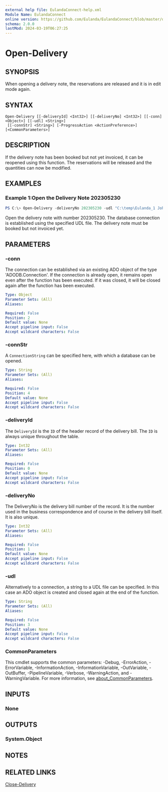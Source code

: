 ```yaml
---
external help file: EulandaConnect-help.xml
Module Name: EulandaConnect
online version: https://github.com/Eulanda/EulandaConnect/blob/master/docs/Open-Delivery.md
schema: 2.0.0
lastMod: 2024-03-19T06:27:25
---
```


# Open-Delivery

## SYNOPSIS
When opening a delivery note, the reservations are released and it is in edit mode again.

## SYNTAX

```
Open-Delivery [[-deliveryId] <Int32>] [[-deliveryNo] <Int32>] [[-conn] <Object>] [[-udl] <String>]
 [[-connStr] <String>] [-ProgressAction <ActionPreference>] [<CommonParameters>]
```

## DESCRIPTION
If the delivery note has been booked but not yet invoiced, it can be reopened using this function. The reservations will be released and the quantities can now be modified.

## EXAMPLES

### Example 1:Open the Delivery Note 202305230
```powershell
PS C:\> Open-Delivery -deliveryNo 202305230 -udl "C:\temp\Eulanda_1 JohnDoe.udl"
```

Open the delivery note with number 202305230. The database connection is established using the specified UDL file. The delivery note must be booked but not invoiced yet.

## PARAMETERS

### -conn
The connection can be established via an existing ADO object of the type 'ADODB.Connection'. If the connection is already open, it remains open even after the function has been executed. If it was closed, it will be closed again after the function has been executed.

```yaml
Type: Object
Parameter Sets: (All)
Aliases:

Required: False
Position: 2
Default value: None
Accept pipeline input: False
Accept wildcard characters: False
```

### -connStr
A `ConnectionString` can be specified here, with which a database can be opened.

```yaml
Type: String
Parameter Sets: (All)
Aliases:

Required: False
Position: 4
Default value: None
Accept pipeline input: False
Accept wildcard characters: False
```

### -deliveryId
The `DeliveryId` is the `ID` of the header record of the delivery bill. The `ID` is always unique throughout the table.

```yaml
Type: Int32
Parameter Sets: (All)
Aliases:

Required: False
Position: 0
Default value: None
Accept pipeline input: False
Accept wildcard characters: False
```

### -deliveryNo
The DeliveryNo is the delivery bill number of the record. It is the number used in the business correspondence and of course in the delivery bill itself. It is also unique.

```yaml
Type: Int32
Parameter Sets: (All)
Aliases:

Required: False
Position: 1
Default value: None
Accept pipeline input: False
Accept wildcard characters: False
```

### -udl
Alternatively to a connection, a string to a UDL file can be specified. In this case an ADO object is created and closed again at the end of the function.

```yaml
Type: String
Parameter Sets: (All)
Aliases:

Required: False
Position: 3
Default value: None
Accept pipeline input: False
Accept wildcard characters: False
```


### CommonParameters
This cmdlet supports the common parameters: -Debug, -ErrorAction, -ErrorVariable, -InformationAction, -InformationVariable, -OutVariable, -OutBuffer, -PipelineVariable, -Verbose, -WarningAction, and -WarningVariable. For more information, see [about_CommonParameters](http://go.microsoft.com/fwlink/?LinkID=113216).

## INPUTS

### None

## OUTPUTS

### System.Object
## NOTES

## RELATED LINKS

[Close-Delivery](../functions/Close-Delivery.md)




